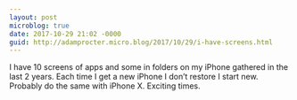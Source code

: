 ```yaml
---
layout: post
microblog: true
date: 2017-10-29 21:02 -0000
guid: http://adamprocter.micro.blog/2017/10/29/i-have-screens.html
---
```

I have 10 screens of apps and some in folders on my iPhone gathered in the last 2 years. Each time I get a new iPhone I don’t restore I start new. Probably do the same with iPhone X. Exciting times. 
